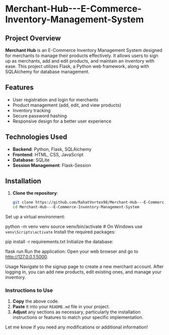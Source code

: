 # Merchant-Hub---E-Commerce-Inventory-Management-System


## Project Overview

**Merchant Hub** is an E-Commerce Inventory Management System designed for merchants to manage their products effectively. It allows users to sign up as merchants, add and edit products, and maintain an inventory with ease. This project utilizes Flask, a Python web framework, along with SQLAlchemy for database management.

## Features

- User registration and login for merchants
- Product management (add, edit, and view products)
- Inventory tracking
- Secure password hashing
- Responsive design for a better user experience

## Technologies Used

- **Backend**: Python, Flask, SQLAlchemy
- **Frontend**: HTML, CSS, JavaScript
- **Database**: SQLite
- **Session Management**: Flask-Session

## Installation

1. **Clone the repository**:
   ```bash
   git clone https://github.com/RahatVortex98/Merchant-Hub---E-Commerce-Inventory-Management-System.git
   cd Merchant-Hub---E-Commerce-Inventory-Management-System
Set up a virtual environment:


python -m venv venv
source venv/bin/activate   # On Windows use `venv\Scripts\activate`
Install the required packages:


pip install -r requirements.txt
Initialize the database:


flask run
Run the application: Open your web browser and go to http://127.0.0.1:5000.


Usage
Navigate to the signup page to create a new merchant account.
After logging in, you can add new products, edit existing ones, and manage your inventory.




### Instructions to Use
1. **Copy** the above code.
2. **Paste** it into your `README.md` file in your project.
3. **Adjust** any sections as necessary, particularly the installation instructions or features to match your specific implementation.

Let me know if you need any modifications or additional information!

